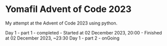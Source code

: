 # Yomafil Advent of Code 2023
 My attempt at the Advent of Code 2023 using python.

 Day 1 - part 1 - completed - Started at 02 December 2023, 20:00 - Finished at 02 December 2023, ~23:30
 Day 1 - part 2 - onGoing 
